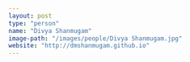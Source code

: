 ```yaml
---
layout: post
type: "person"
name: "Divya Shanmugam"
image-path: "/images/people/Divya Shanmugam.jpg"
website: "http://dmshanmugam.github.io"
---
```

